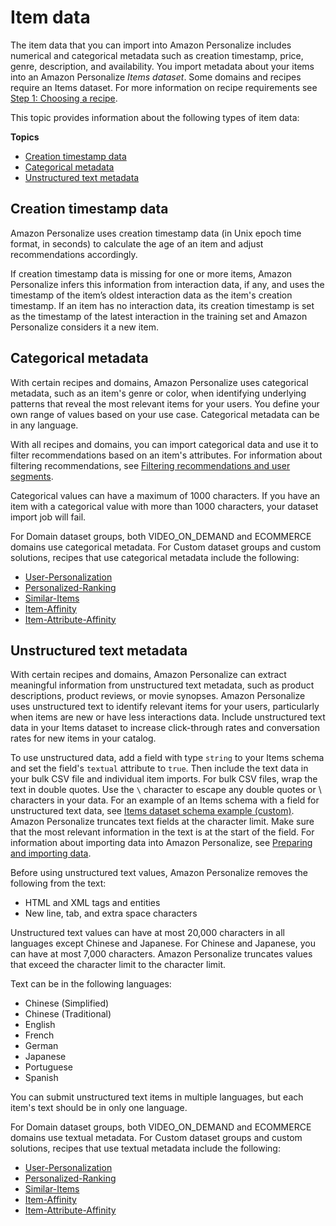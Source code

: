 # Item data<a name="items-datasets"></a>

 The item data that you can import into Amazon Personalize includes numerical and categorical metadata such as creation timestamp, price, genre, description, and availability\. You import metadata about your items into an Amazon Personalize *Items dataset*\. Some domains and recipes require an Items dataset\. For more information on recipe requirements see [Step 1: Choosing a recipe](working-with-predefined-recipes.md)\. 

 This topic provides information about the following types of item data: 

**Topics**
+ [Creation timestamp data](#creation-timestamp-data)
+ [Categorical metadata](#item-categorical-data)
+ [Unstructured text metadata](#text-data)

## Creation timestamp data<a name="creation-timestamp-data"></a>

Amazon Personalize uses creation timestamp data \(in Unix epoch time format, in seconds\) to calculate the age of an item and adjust recommendations accordingly\.

If creation timestamp data is missing for one or more items, Amazon Personalize infers this information from interaction data, if any, and uses the timestamp of the item’s oldest interaction data as the item's creation timestamp\. If an item has no interaction data, its creation timestamp is set as the timestamp of the latest interaction in the training set and Amazon Personalize considers it a new item\. 

## Categorical metadata<a name="item-categorical-data"></a>

 With certain recipes and domains, Amazon Personalize uses categorical metadata, such as an item's genre or color, when identifying underlying patterns that reveal the most relevant items for your users\. You define your own range of values based on your use case\. Categorical metadata can be in any language\. 

 With all recipes and domains, you can import categorical data and use it to filter recommendations based on an item's attributes\. For information about filtering recommendations, see [Filtering recommendations and user segments](filter.md)\. 

Categorical values can have a maximum of 1000 characters\. If you have an item with a categorical value with more than 1000 characters, your dataset import job will fail\. 

For Domain dataset groups, both VIDEO\_ON\_DEMAND and ECOMMERCE domains use categorical metadata\. For Custom dataset groups and custom solutions, recipes that use categorical metadata include the following:
+  [User\-Personalization](native-recipe-new-item-USER_PERSONALIZATION.md) 
+  [Personalized\-Ranking](native-recipe-search.md) 
+  [Similar\-Items](native-recipe-similar-items.md) 
+  [Item\-Affinity](item-affinity-recipe.md) 
+  [Item\-Attribute\-Affinity](item-attribute-affinity-recipe.md) 

## Unstructured text metadata<a name="text-data"></a>

With certain recipes and domains, Amazon Personalize can extract meaningful information from unstructured text metadata, such as product descriptions, product reviews, or movie synopses\. Amazon Personalize uses unstructured text to identify relevant items for your users, particularly when items are new or have less interactions data\. Include unstructured text data in your Items dataset to increase click\-through rates and conversation rates for new items in your catalog\. 

To use unstructured data, add a field with type `string` to your Items schema and set the field's `textual` attribute to `true`\. Then include the text data in your bulk CSV file and individual item imports\. For bulk CSV files, wrap the text in double quotes\. Use the `\` character to escape any double quotes or \\ characters in your data\. For an example of an Items schema with a field for unstructured text data, see [Items dataset schema example \(custom\)](item-dataset-requirements.md#schema-examples-items)\. Amazon Personalize truncates text fields at the character limit\. Make sure that the most relevant information in the text is at the start of the field\. For information about importing data into Amazon Personalize, see [Preparing and importing data](data-prep.md)\.

Before using unstructured text values, Amazon Personalize removes the following from the text:
+ HTML and XML tags and entities
+ New line, tab, and extra space characters

Unstructured text values can have at most 20,000 characters in all languages except Chinese and Japanese\. For Chinese and Japanese, you can have at most 7,000 characters\. Amazon Personalize truncates values that exceed the character limit to the character limit\. 

Text can be in the following languages: 
+ Chinese \(Simplified\)
+ Chinese \(Traditional\)
+ English
+ French
+ German
+ Japanese
+ Portuguese
+ Spanish

You can submit unstructured text items in multiple languages, but each item's text should be in only one language\.

For Domain dataset groups, both VIDEO\_ON\_DEMAND and ECOMMERCE domains use textual metadata\. For Custom dataset groups and custom solutions, recipes that use textual metadata include the following:
+  [User\-Personalization](native-recipe-new-item-USER_PERSONALIZATION.md) 
+  [Personalized\-Ranking](native-recipe-search.md) 
+  [Similar\-Items](native-recipe-similar-items.md) 
+  [Item\-Affinity](item-affinity-recipe.md) 
+  [Item\-Attribute\-Affinity](item-attribute-affinity-recipe.md) 